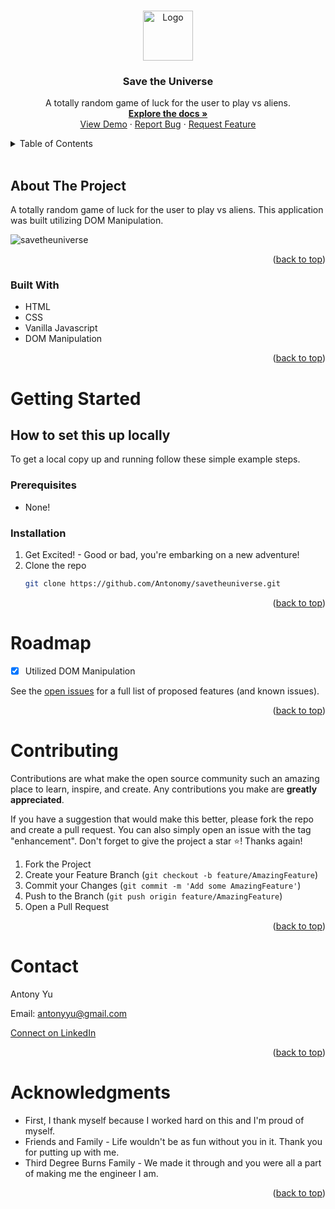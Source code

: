 <a name="readme-top"></a>

<br />
<div align="center">
  <a href="https://github.com/Antonomy/savetheuniverse">
    <img src="https://avatars.githubusercontent.com/u/24372514?v=4" alt="Logo" width="80" height="80">
  </a>

<h3 align="center">Save the Universe</h3>

  <p align="center">
A totally random game of luck for the user to play vs aliens.
    <br />
    <a href="https://github.com/Antonomy/savetheuniverse"><strong>Explore the docs »</strong></a>
    <br />
    <a href="https://github.com/Antonomy/savetheuniverse">View Demo</a>
    ·
    <a href="https://github.com/Antonomy/savetheuniverse/issues">Report Bug</a>
    ·
    <a href="https://github.com/Antonomy/savetheuniverse/issues">Request Feature</a>
  </p>
</div>
<details>
  <summary>Table of Contents</summary>
  <ol>
    <li>
      <a href="#about-the-project">About The Project</a>
      <ul>
        <li><a href="#built-with">Built With</a></li>
      </ul>
    </li>
    <li>
      <a href="#getting-started">Getting Started</a>
      <ul>
        <li><a href="#prerequisites">Prerequisites</a></li>
        <li><a href="#installation">Installation</a></li>
      </ul>
    </li>
    <li><a href="#roadmap">Roadmap</a></li>
    <li><a href="#contributing">Contributing</a></li>
    <li><a href="#contact">Contact</a></li>
    <li><a href="#acknowledgments">Acknowledgments</a></li>
  </ol>
</details>
<br />

## About The Project
A totally random game of luck for the user to play vs aliens. This application was built utilizing DOM Manipulation.

![savetheuniverse](./app_image.png)

<p align="right">(<a href="#readme-top">back to top</a>)</p>

### Built With

* HTML
* CSS
* Vanilla Javascript
* DOM Manipulation
<p align="right">(<a href="#readme-top">back to top</a>)</p>

# Getting Started

## How to set this up locally
To get a local copy up and running follow these simple example steps.

### Prerequisites

- None!

### Installation

1. Get Excited! - Good or bad, you're embarking on a new adventure!
2. Clone the repo
   ```sh
   git clone https://github.com/Antonomy/savetheuniverse.git
   ```

<p align="right">(<a href="#readme-top">back to top</a>)</p>

# Roadmap

- [x] Utilized DOM Manipulation 

See the [open issues](https://github.com/Antonomy/savetheuniverse/issues) for a full list of proposed features (and known issues).

<p align="right">(<a href="#readme-top">back to top</a>)</p>


# Contributing

Contributions are what make the open source community such an amazing place to learn, inspire, and create. Any contributions you make are **greatly appreciated**.

If you have a suggestion that would make this better, please fork the repo and create a pull request. You can also simply open an issue with the tag "enhancement".
Don't forget to give the project a star ⭐! Thanks again!

1. Fork the Project
2. Create your Feature Branch (`git checkout -b feature/AmazingFeature`)
3. Commit your Changes (`git commit -m 'Add some AmazingFeature'`)
4. Push to the Branch (`git push origin feature/AmazingFeature`)
5. Open a Pull Request

<p align="right">(<a href="#readme-top">back to top</a>)</p>


# Contact

Antony Yu

Email: antonyyu@gmail.com

[Connect on LinkedIn](https://www.linkedin.com/in/antonyyu/)

<p align="right">(<a href="#readme-top">back to top</a>)</p>


# Acknowledgments

* First, I thank myself because I worked hard on this and I'm proud of myself.
* Friends and Family - Life wouldn't be as fun without you in it. Thank you for putting up with me.
* Third Degree Burns Family - We made it through and you were all a part of making me the engineer I am.


<p align="right">(<a href="#readme-top">back to top</a>)</p>